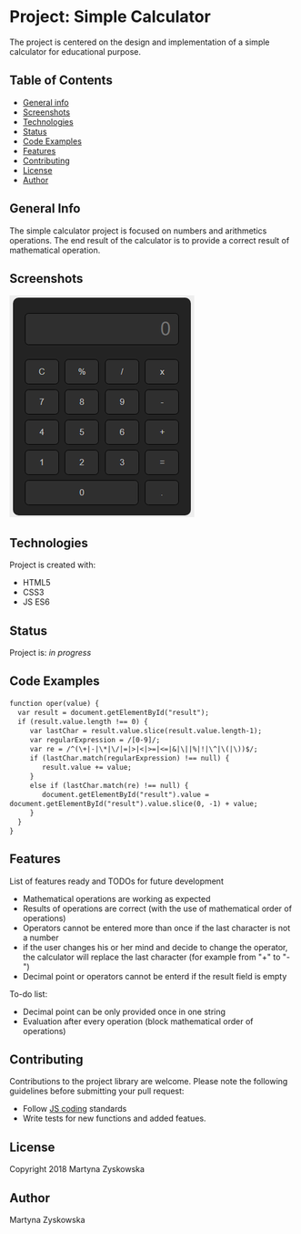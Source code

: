 # Project: Simple Calculator
The project is centered on the design and implementation of a simple calculator for educational purpose. 
## Table of Contents
* [General info](#general-info)
* [Screenshots](#screenshots)
* [Technologies](#technologies)
* [Status](#status)
* [Code Examples](#code-examples)
* [Features](#features)
* [Contributing](#contributing)
* [License](#license)
* [Author](#author)
## General Info
The simple calculator project is focused on numbers and arithmetics operations. The end result of the calculator is to provide a correct result of mathematical operation.
## Screenshots
![calc_img](./calc_img.png)
## Technologies
Project is created with:
- HTML5
- CSS3
- JS ES6
## Status
Project is: _in progress_
## Code Examples

```
function oper(value) {
  var result = document.getElementById("result");
  if (result.value.length !== 0) {
     var lastChar = result.value.slice(result.value.length-1);
     var regularExpression = /[0-9]/;
     var re = /^(\+|-|\*|\/|=|>|<|>=|<=|&|\||%|!|\^|\(|\))$/;
     if (lastChar.match(regularExpression) !== null) {
        result.value += value;
     }
     else if (lastChar.match(re) !== null) {
        document.getElementById("result").value = document.getElementById("result").value.slice(0, -1) + value;
     }
  }
}
```

## Features
List of features ready and TODOs for future development
* Mathematical operations are working as expected
* Results of operations are correct (with the use of mathematical order of operations)
* Operators cannot be entered more than once if the last character is not a number
* if the user changes his or her mind and decide to change the operator, the calculator will replace the last character (for example from "+" to "-")
* Decimal point or operators cannot be enterd if the result field is empty

To-do list:
* Decimal point can be only provided once in one string
* Evaluation after every operation (block mathematical order of operations)
## Contributing
Contributions to the project library are welcome. Please note the following guidelines before submitting your pull request:
 - Follow [JS coding](https://developer.mozilla.org/bm/docs/Web/JavaScript/Guide) standards
 - Write tests for new functions and added featues.
## License
Copyright 2018 Martyna Zyskowska
## Author
Martyna Zyskowska
